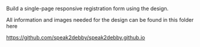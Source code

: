Build a single-page responsive registration form using the design.

 All information and images needed for the design can be found in this folder here

 https://github.com/speak2debby/speak2debby.github.io
 